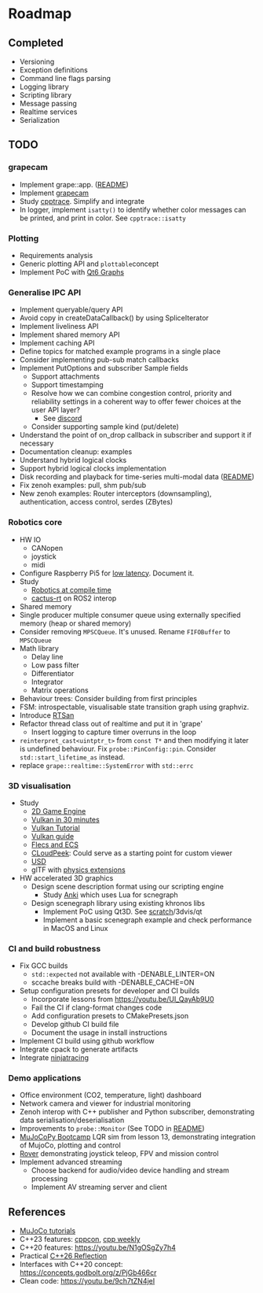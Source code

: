 # Roadmap

## Completed

- Versioning
- Exception definitions
- Command line flags parsing
- Logging library
- Scripting library
- Message passing
- Realtime services
- Serialization

## TODO

### grapecam

- Implement grape::app. ([README](../modules/common/app/README.md))
- Implement [grapecam](https://github.com/cvilas/grapecam)
- Study [cpptrace](https://github.com/jeremy-rifkin/cpptrace). Simplify and integrate
- In logger, implement `isatty()` to identify whether color messages can be printed, and print in color. See `cpptrace::isatty`

### Plotting

- Requirements analysis
- Generic plotting API and `plottable`concept
- Implement PoC with [Qt6 Graphs](https://doc.qt.io/qt-6/qtgraphs-index.html)

### Generalise IPC API

- Implement queryable/query API
- Avoid copy in createDataCallback() by using SpliceIterator
- Implement liveliness API
- Implement shared memory API
- Implement caching API
- Define topics for matched example programs in a single place
- Consider implementing pub-sub match callbacks
- Implement PutOptions and subscriber Sample fields
  - Support attachments
  - Support timestamping
  - Resolve how we can combine congestion control, priority and reliability settings in a coherent way to offer fewer choices at the user API layer?
    - See [discord](https://discord.com/channels/914168414178779197/940584045287460885/1311629493445853206)
  - Consider supporting sample kind (put/delete)
- Understand the point of on_drop callback in subscriber and support it if necessary
- Documentation cleanup: examples
- Understand hybrid logical clocks
- Support hybrid logical clocks implementation
- Disk recording and playback for time-series multi-modal data ([README](../modules/common/recorder/README.md))
- Fix zenoh examples: pull, shm pub/sub
- New zenoh examples: Router interceptors (downsampling), authentication, access control, serdes (ZBytes)
  
### Robotics core

- HW IO
  - CANopen
  - joystick
  - midi
- Configure Raspberry Pi5 for [low latency](https://ubuntu.com/blog/real-time-kernel-tuning). Document it.
- Study
  - [Robotics at compile time](https://youtu.be/Y6AUsB3RUhA)
  - [cactus-rt](https://github.com/cactusdynamics/cactus-rt/) on ROS2 interop
- Shared memory
- Single producer multiple consumer queue using externally specified memory (heap or shared memory)
- Consider removing `MPSCQueue`. It's unused. Rename `FIFOBuffer` to `MPSCQueue`
- Math library
  - Delay line
  - Low pass filter
  - Differentiator
  - Integrator
  - Matrix operations
- Behaviour trees: Consider building from first principles
- FSM: introspectable, visualisable state transition graph using graphviz.
- Introduce [RTSan](https://clang.llvm.org/docs/RealtimeSanitizer.html)
- Refactor thread class out of realtime and put it in 'grape'
  - Insert logging to capture timer overruns in the loop
- `reinterpret_cast<uintptr_t>` from `const T*` and then modifying it later is undefined behaviour. Fix `probe::PinConfig::pin`. Consider `std::start_lifetime_as` instead.
- replace `grape::realtime::SystemError` with `std::errc`

### 3D visualisation

- Study
  - [2D Game Engine](https://pikuma.com/courses/cpp-2d-game-engine-development)
  - [Vulkan in 30 minutes](https://renderdoc.org/vulkan-in-30-minutes.html)
  - [Vulkan Tutorial](https://vulkan-tutorial.com/)
  - [Vulkan guide](https://vkguide.dev/)
  - [Flecs and ECS](https://github.com/SanderMertens/flecs)
  - [CLoudPeek](https://github.com/Geekgineer/CloudPeek/tree/main): Could serve as a starting point for custom viewer
  - [USD](https://developer.nvidia.com/usd#nvidia)
  - glTF with [physics extensions](https://github.com/eoineoineoin/glTF_Physics)
- HW accelerated 3D graphics
  - Design scene description format using our scripting engine
    - Study [Anki](https://github.com/godlikepanos/anki-3d-engine) which uses Lua for scnegraph
  - Design scenegraph library using existing khronos libs
    - Implement PoC using Qt3D. See [scratch](https://github.com/cvilas/scratch)/3dvis/qt
    - Implement a basic scenegraph example and check performance in MacOS and Linux

### CI and build robustness

- Fix GCC builds
  - `std::expected` not available with -DENABLE_LINTER=ON
  - sccache breaks build with -DENABLE_CACHE=ON
- Setup configuration presets for developer and CI builds
  - Incorporate lessons from https://youtu.be/UI_QayAb9U0
  - Fail the CI if clang-format changes code
  - Add configuration presets to CMakePresets.json
  - Develop github CI build file
  - Document the usage in install instructions
- Implement CI build using github workflow  
- Integrate cpack to generate artifacts
- Integrate [ninjatracing](https://github.com/nico/ninjatracing)

### Demo applications

- Office environment (CO2, temperature, light) dashboard
- Network camera and viewer for industrial monitoring
- Zenoh interop with C++ publisher and Python subscriber, demonstrating data serialisation/deserialisation
- Improvements to `probe::Monitor` (See TODO in [README](../modules/probe/monitor/README.md))
- [MuJoCoPy Bootcamp](https://pab47.github.io/mujocopy.html) LQR sim from lesson 13, demonstrating integration of MujoCo, plotting and control
- [Rover](https://github.com/nasa-jpl/open-source-rover) demonstrating joystick teleop, FPV and mission control
- Implement advanced streaming
  - Choose backend for audio/video device handling and stream processing
  - Implement AV streaming server and client

## References

- [MuJoCo tutorials](https://pab47.github.io/mujoco.html)
- C++23 features: [cppcon](https://youtu.be/Cttb8vMuq-Y), [cpp weekly](https://youtu.be/N2HG___9QFI)
- C++20 features: <https://youtu.be/N1gOSgZy7h4>
- Practical [C++26 Reflection](https://youtu.be/cqQ7v6xdZRw)
- Interfaces with C++20 concept: <https://concepts.godbolt.org/z/PjGb466cr>
- Clean code: <https://youtu.be/9ch7tZN4jeI>
